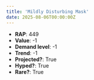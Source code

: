 ```yaml
---
title: 'Mildly Disturbing Mask'
date: 2025-08-06T00:00:00Z
---
```

- **RAP**: 449
- **Value**: -1
- **Demand level**: -1
- **Trend**: -1
- **Projected?**: True
- **Hyped?**: True
- **Rare?**: True
